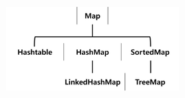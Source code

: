 <img src = "assets/built/postsImages/TheCornerstoneOfJava/2021-06-19-11cornerstoneJava14/img.png" width="80%" align="left"><br/>
